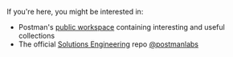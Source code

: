 If you're here, you might be interested in:

- Postman's [public workspace](https://www.postman.com/postman/workspace/postman-public-workspace/) containing interesting and useful collections
- The official [Solutions Engineering](https://github.com/postmanlabs/solutions) repo [@postmanlabs](https://github.com/postmanlabs)



<!--
**matt-ball/matt-ball** is a ✨ _special_ ✨ repository because its `README.md` (this file) appears on your GitHub profile.

Here are some ideas to get you started:

- 🔭 I’m currently working on ...
- 🌱 I’m currently learning ...
- 👯 I’m looking to collaborate on ...
- 🤔 I’m looking for help with ...
- 💬 Ask me about ...
- 📫 How to reach me: ...
- 😄 Pronouns: ...
- ⚡ Fun fact: ...
-->

